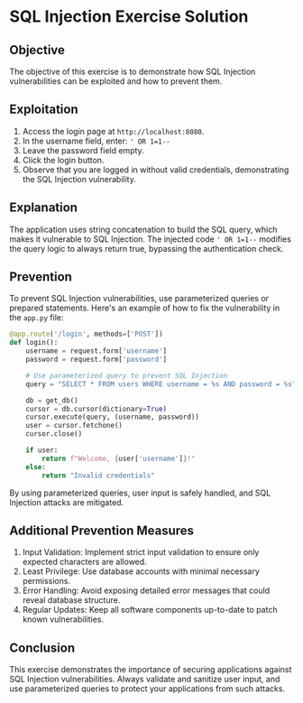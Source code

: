 # SQL Injection Exercise Solution

## Objective
The objective of this exercise is to demonstrate how SQL Injection vulnerabilities can be exploited and how to prevent them.

## Exploitation
1. Access the login page at `http://localhost:8080`.
2. In the username field, enter: `' OR 1=1--`
3. Leave the password field empty.
4. Click the login button.
5. Observe that you are logged in without valid credentials, demonstrating the SQL Injection vulnerability.

## Explanation
The application uses string concatenation to build the SQL query, which makes it vulnerable to SQL Injection. The injected code `' OR 1=1--` modifies the query logic to always return true, bypassing the authentication check.

## Prevention
To prevent SQL Injection vulnerabilities, use parameterized queries or prepared statements. Here's an example of how to fix the vulnerability in the `app.py` file:

```python
@app.route('/login', methods=['POST'])
def login():
    username = request.form['username']
    password = request.form['password']

    # Use parameterized query to prevent SQL Injection
    query = "SELECT * FROM users WHERE username = %s AND password = %s"

    db = get_db()
    cursor = db.cursor(dictionary=True)
    cursor.execute(query, (username, password))
    user = cursor.fetchone()
    cursor.close()

    if user:
        return f"Welcome, {user['username']}!"
    else:
        return "Invalid credentials"
```

By using parameterized queries, user input is safely handled, and SQL Injection attacks are mitigated.

## Additional Prevention Measures
1. Input Validation: Implement strict input validation to ensure only expected characters are allowed.
2. Least Privilege: Use database accounts with minimal necessary permissions.
3. Error Handling: Avoid exposing detailed error messages that could reveal database structure.
4. Regular Updates: Keep all software components up-to-date to patch known vulnerabilities.

## Conclusion
This exercise demonstrates the importance of securing applications against SQL Injection vulnerabilities. Always validate and sanitize user input, and use parameterized queries to protect your applications from such attacks.
